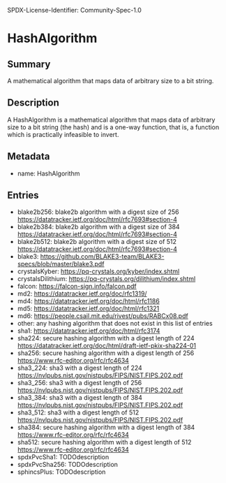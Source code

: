 SPDX-License-Identifier: Community-Spec-1.0

# HashAlgorithm

## Summary

A mathematical algorithm that maps data of arbitrary size to a bit string.

## Description

A HashAlgorithm is a mathematical algorithm that maps data of arbitrary size to a bit string (the hash)
and is a one-way function, that is, a function which is practically infeasible to invert.

## Metadata

- name: HashAlgorithm

## Entries

- blake2b256: blake2b algorithm with a digest size of 256 https://datatracker.ietf.org/doc/html/rfc7693#section-4
- blake2b384: blake2b algorithm with a digest size of 384 https://datatracker.ietf.org/doc/html/rfc7693#section-4
- blake2b512: blake2b algorithm with a digest size of 512 https://datatracker.ietf.org/doc/html/rfc7693#section-4
- blake3: https://github.com/BLAKE3-team/BLAKE3-specs/blob/master/blake3.pdf
- crystalsKyber: https://pq-crystals.org/kyber/index.shtml
- crystalsDilithium: https://pq-crystals.org/dilithium/index.shtml
- falcon: https://falcon-sign.info/falcon.pdf
- md2: https://datatracker.ietf.org/doc/rfc1319/
- md4: https://datatracker.ietf.org/doc/html/rfc1186
- md5: https://datatracker.ietf.org/doc/html/rfc1321
- md6: https://people.csail.mit.edu/rivest/pubs/RABCx08.pdf
- other: any hashing algorithm that does not exist in this list of entries
- sha1: https://datatracker.ietf.org/doc/html/rfc3174
- sha224: secure hashing algorithm with a digest length of 224 https://datatracker.ietf.org/doc/html/draft-ietf-pkix-sha224-01
- sha256: secure hashing algorithm with a digest length of 256 https://www.rfc-editor.org/rfc/rfc4634
- sha3_224: sha3 with a digest length of 224 https://nvlpubs.nist.gov/nistpubs/FIPS/NIST.FIPS.202.pdf
- sha3_256: sha3 with a digest length of 256 https://nvlpubs.nist.gov/nistpubs/FIPS/NIST.FIPS.202.pdf
- sha3_384: sha3 with a digest length of 384 https://nvlpubs.nist.gov/nistpubs/FIPS/NIST.FIPS.202.pdf
- sha3_512: sha3 with a digest length of 512 https://nvlpubs.nist.gov/nistpubs/FIPS/NIST.FIPS.202.pdf
- sha384: secure hashing algorithm with a digest length of 384 https://www.rfc-editor.org/rfc/rfc4634
- sha512: secure hashing algorithm with a digest length of 512 https://www.rfc-editor.org/rfc/rfc4634
- spdxPvcSha1: TODOdescription
- spdxPvcSha256: TODOdescription
- sphincsPlus: TODOdescription
